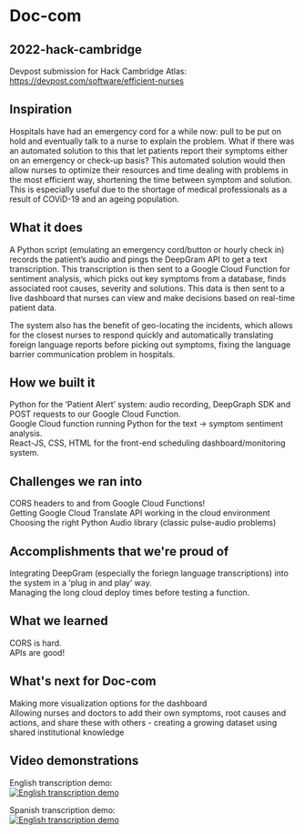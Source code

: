 # Doc-com

## 2022-hack-cambridge
Devpost submission for Hack Cambridge Atlas: https://devpost.com/software/efficient-nurses

## Inspiration
Hospitals have had an emergency cord for a while now: pull to be put on hold and eventually talk to a nurse to explain the problem. What if there was an automated solution to this that let patients report their symptoms either on an emergency or check-up basis? This automated solution would then allow nurses to optimize their resources and time dealing with problems in the most efficient way, shortening the time between symptom and solution. This is especially useful due to the shortage of medical professionals as a result of COViD-19 and an ageing population.

## What it does
A Python script (emulating an emergency cord/button or hourly check in) records the patient’s audio and pings the DeepGram API to get a text transcription. This transcription is then sent to a Google Cloud Function for sentiment analysis, which picks out key symptoms from a database, finds associated root causes, severity and solutions. This data is then sent to a live dashboard that nurses can view and make decisions based on real-time patient data.

The system also has the benefit of geo-locating the incidents, which allows for the closest nurses to respond quickly and automatically translating foreign language reports before picking out symptoms, fixing the language barrier communication problem in hospitals.

## How we built it
Python for the ‘Patient Alert’ system: audio recording, DeepGraph SDK and POST requests to our Google Cloud Function.\
Google Cloud function running Python for the text -> symptom sentiment analysis.\
React-JS, CSS, HTML for the front-end scheduling dashboard/monitoring system.

## Challenges we ran into
CORS headers to and from Google Cloud Functions!\
Getting Google Cloud Translate API working in the cloud environment\
Choosing the right Python Audio library (classic pulse-audio problems)

## Accomplishments that we're proud of
Integrating DeepGram (especially the foriegn language transcriptions) into the system in a ‘plug in and play’ way.\
Managing the long cloud deploy times before testing a function.

## What we learned
CORS is hard.\
APIs are good!

## What's next for Doc-com
Making more visualization options for the dashboard\
Allowing nurses and doctors to add their own symptoms, root causes and actions, and share these with others - creating a growing dataset using shared institutional knowledge

## Video demonstrations

English transcription demo:\
[![English transcription demo](https://img.youtube.com/vi/_Z9enlAr-xI/0.jpg)](https://www.youtube.com/watch?v=_Z9enlAr-xI "English transcription demo")

Spanish transcription demo:\
[![English transcription demo](https://img.youtube.com/vi/7h5jPzRJqoQ/0.jpg)](https://www.youtube.com/watch?v=7h5jPzRJqoQ "English transcription demo")